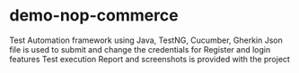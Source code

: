 # demo-nop-commerce
Test Automation framework using Java, TestNG, Cucumber, Gherkin
Json file is used to submit and change the credentials for Register and login features
Test execution Report and screenshots is provided with the project
